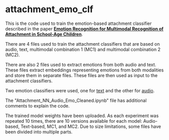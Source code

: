 # attachment_emo_clf
This is the code used to train the emotion-based attachment classifier described in the paper [**Emotion Recognition for Multimodal Recognition of Attachment in School-Age Children**](https://dl.acm.org/doi/10.1145/3678957.3685747).

There are 4 files used to train the attachment classifiers that are based on audio, text, multimodal combination 1 (MC1) and multimodal combination 2 (MC2).

There are also 2 files used to extract emotions from both audio and text. These files extract embeddings representing emotions from both modalities and store them in separate files. These files are then used as input to the attachment classifiers.

Two emotion classifiers were used, one for [text](https://huggingface.co/bhadresh-savani/bert-base-uncased-emotion) and the other for [audio](https://huggingface.co/AreejB/wav2vec2-xlsr-english-speech-emotion-recognition).

The "Attachment_NN_Audio_Emo_Cleaned.ipynb" file has additional comments to explain the code.

The trained model weights have been uploaded. As each experiment was repeated 10 times, there are 10 versions available for each model: Audio-based, Text-based, MC1, and MC2. Due to size limitations, some files have been divided into multiple parts.
